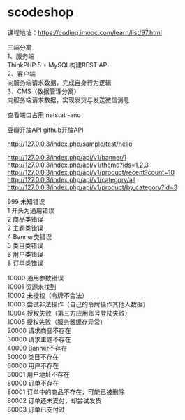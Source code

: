 # scodeshop

课程地址：https://coding.imooc.com/learn/list/97.html <br>

三端分离 <br>
1、服务端 <br>
    ThinkPHP 5 + MySQL构建REST API <br>
2、客户端 <br>
    向服务端请求数据，完成自身行为逻辑 <br>
3、CMS（数据管理分离） <br>
    向服务端请求数据，实现发货与发送微信消息 <br>

查看端口占用 netstat -ano <br>

豆瓣开放API github开放API <br>

http://127.0.0.3/index.php/sample/test/hello <br>

http://127.0.0.3/index.php/api/v1/banner/1 <br>
http://127.0.0.3/index.php/api/v1/theme?ids=1,2,3 <br>
http://127.0.0.3/index.php/api/v1/product/recent?count=10 <br>
http://127.0.0.3/index.php/api/v1/category/all <br>
http://127.0.0.3/index.php/api/v1/product/by_category?id=3 <br>


999  未知错误 <br>
1 开头为通用错误 <br>
2 商品类错误 <br>
3 主题类错误 <br>
4 Banner类错误 <br>
5 类目类错误 <br>
6 用户类错误 <br>
8 订单类错误 <br>

10000 通用参数错误 <br>
10001 资源未找到 <br>
10002 未授权（令牌不合法） <br>
10003 尝试非法操作（自己的令牌操作其他人数据） <br>
10004 授权失败（第三方应用账号登陆失败） <br>
10005 授权失败（服务器缓存异常） <br>
20000 请求商品不存在 <br>
30000 请求主题不存在 <br>
40000 Banner不存在 <br>
50000 类目不存在 <br>
60000 用户不存在 <br>
60001 用户地址不存在 <br>
80000 订单不存在 <br>
80001 订单中的商品不存在，可能已被删除 <br>
80002 订单还未支付，却尝试发货 <br>
80003 订单已支付过 <br>







